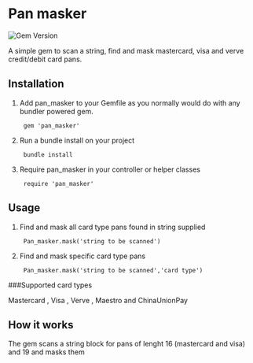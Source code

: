 Pan masker
==========
<img src="https://badge.fury.io/rb/pan_masker.png" alt="Gem Version" />

A simple gem to scan a string, find and mask mastercard, visa and verve credit/debit card pans.


## Installation

1. Add pan_masker to your Gemfile as you normally would do with any bundler powered gem. 

        gem 'pan_masker'

1. Run a bundle install on your project 

        bundle install

1. Require pan_masker in your controller or helper classes

        require 'pan_masker'

## Usage

1. Find and mask all card type pans found in string supplied

        Pan_masker.mask('string to be scanned')

1. Find and mask specific card type pans
        
        Pan_masker.mask('string to be scanned','card type')

###Supported card types

Mastercard , Visa , Verve , Maestro and ChinaUnionPay

## How it works

The gem scans a string block for pans of lenght 16 (mastercard and visa) and 19 and masks them


